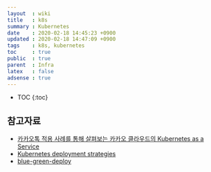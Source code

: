 ```yaml
---
layout  : wiki
title   : k8s
summary : Kubernetes
date    : 2020-02-18 14:45:23 +0900
updated : 2020-02-18 14:47:09 +0900
tags    : k8s, kubernetes
toc     : true
public  : true
parent  : Infra
latex   : false
adsense : true
---
```

* TOC
{:toc}

## 참고자료 

* [카카오톡 적용 사례를 통해 살펴보는 카카오 클라우드의 Kubernetes as a Service](https://if.kakao.com/2019/program?sessionId=eebbe5ae-0c77-4f52-83af-5818f9fd6c26)
* [Kubernetes deployment strategies](https://github.com/ContainerSolutions/k8s-deployment-strategies)
* [blue-green-deploy](https://codefresh.io/kubernetes-tutorial/blue-green-deploy/) 

